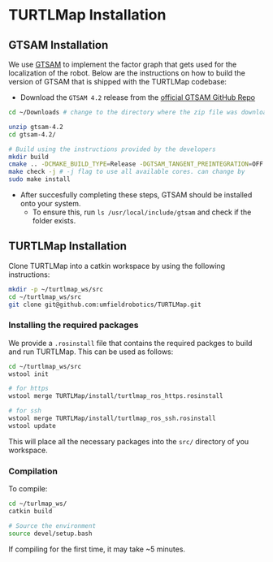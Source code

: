 # TURTLMap Installation
## GTSAM Installation
We use [GTSAM](https://gtsam.org/) to implement the factor graph that gets used for the localization of the robot. Below are the instructions on how to build the version of GTSAM that is shipped with the TURTLMap codebase:

- Download the `GTSAM 4.2` release from the [official GTSAM GitHub Repo](https://github.com/borglab/gtsam/releases/tag/4.2)
```bash
cd ~/Downloads # change to the directory where the zip file was downloaded to

unzip gtsam-4.2
cd gtsam-4.2/

# Build using the instructions provided by the developers
mkdir build
cmake .. -DCMAKE_BUILD_TYPE=Release -DGTSAM_TANGENT_PREINTEGRATION=OFF
make check -j # -j flag to use all available cores. can change by 
sudo make install
```
- After succesfully completing these steps, GTSAM should be installed onto your system.
  - To ensure this, run `ls /usr/local/include/gtsam` and check if the folder exists.


## TURTLMap Installation
Clone TURTLMap into a catkin workspace by using the following instructions:
```bash
mkdir -p ~/turtlmap_ws/src
cd ~/turtlmap_ws/src
git clone git@github.com:umfieldrobotics/TURTLMap.git
```
### Installing the required packages
We provide a `.rosinstall` file that contains the required packges to build and run TURTLMap. This can be used as follows:
```bash
cd ~/turtlmap_ws/src
wstool init

# for https
wstool merge TURTLMap/install/turtlmap_ros_https.rosinstall

# for ssh
wstool merge TURTLMap/install/turtlmap_ros_ssh.rosinstall
wstool update
```
This will place all the necessary packages into the `src/` directory of you workspace.

### Compilation
To compile:
```bash
cd ~/turlmap_ws/
catkin build

# Source the environment
source devel/setup.bash
```
If compiling for the first time, it may take ~5 minutes.
